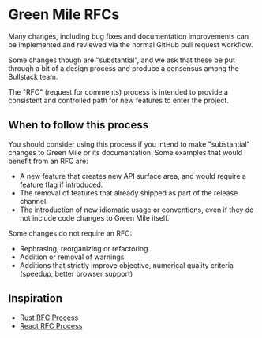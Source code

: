 # Green Mile RFCs

Many changes, including bug fixes and documentation improvements can be 
implemented and reviewed via the normal GitHub pull request workflow.

Some changes though are "substantial", and we ask that these be put 
through a bit of a design process and produce a consensus among the 
Bullstack team.

The "RFC" (request for comments) process is intended to provide a 
consistent and controlled path for new features to enter the project.

## When to follow this process

You should consider using this process if you intend to make "substantial"
changes to Green Mile or its documentation. Some examples that would benefit
from an RFC are:

  - A new feature that creates new API surface area, and would
     require a feature flag if introduced.
  - The removal of features that already shipped as part of the release
     channel.
  - The introduction of new idiomatic usage or conventions, even if they
     do not include code changes to Green Mile itself.

Some changes do not require an RFC:

  - Rephrasing, reorganizing or refactoring
  - Addition or removal of warnings
  - Additions that strictly improve objective, numerical quality
  criteria (speedup, better browser support)

## Inspiration

- [Rust RFC Process](https://github.com/rust-lang/rfcs/)
- [React RFC Process](https://github.com/reactjs/rfcs/)
